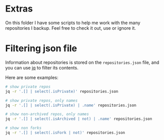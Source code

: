 # Extras
On this folder I have some scripts to help me work with the many repositories I
backup. Feel free to check it out, use or ignore it.

# Filtering json file
Information about repositories is stored on the `repositories.json` file, and
you can use [jq](https://jqlang.github.io/jq/) to filter its contents.

Here are some examples:
```sh
# show private repos
jq -r '.[] | select(.isPrivate)' repositories.json

# show private repos, only names
jq -r '.[] | select(.isPrivate) | .name' repositories.json

# show non-archived repos, only names
jq -r '.[] | select(.isArchived | not) | .name' repositories.json

# show non forks
jq -r '.[] | select(.isFork | not)' repositories.json
```
